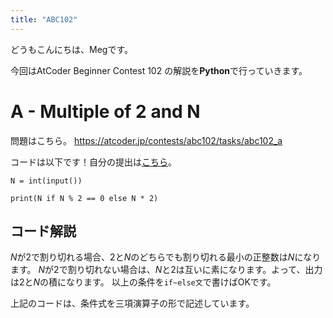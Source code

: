 ```yaml
---
title: "ABC102"
---
```

どうもこんにちは、Megです。

今回はAtCoder Beginner Contest 102 の解説を**Python**で行っていきます。

# A - Multiple of 2 and N
問題はこちら。
https://atcoder.jp/contests/abc102/tasks/abc102_a

コードは以下です！自分の提出は[こちら](https://atcoder.jp/contests/abc102/submissions/26741150)。

```python: A.py
N = int(input())

print(N if N % 2 == 0 else N * 2)
```


## コード解説
$N$が$2$で割り切れる場合、$2$と$N$のどちらでも割り切れる最小の正整数は$N$になります。
$N$が$2$で割り切れない場合は、$N$と$2$は互いに素になります。よって、出力は$2$と$N$の積になります。
以上の条件を`if~else文`で書けばOKです。

上記のコードは、条件式を三項演算子の形で記述しています。